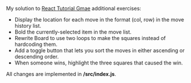 My solution to [React Tutorial Gmae](https://facebook.github.io/react/tutorial/tutorial.html) additional exercises:

- Display the location for each move in the format (col, row) in the move history list.
- Bold the currently-selected item in the move list.
- Rewrite Board to use two loops to make the squares instead of hardcoding them.
- Add a toggle button that lets you sort the moves in either ascending or descending order.
- When someone wins, highlight the three squares that caused the win.

All changes are implemented in **/src/index.js**.
